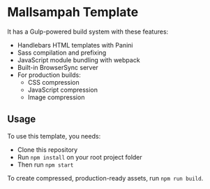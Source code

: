 # Mallsampah Template

It has a Gulp-powered build system with these features:

- Handlebars HTML templates with Panini
- Sass compilation and prefixing
- JavaScript module bundling with webpack
- Built-in BrowserSync server
- For production builds:
  - CSS compression
  - JavaScript compression
  - Image compression

## Usage

To use this template, you needs:

- Clone this repository
- Run `npm install` on your root project folder
- Then run `npm start`

To create compressed, production-ready assets, run `npm run build`.
